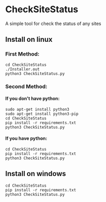 # CheckSiteStatus
A simple tool for check the status of any sites

## Install on linux

### First Method:
    cd CheckSiteStatus
    ./Installer.out
    python3 CheckSiteStatus.py

### Second Method:
#### If you don't have python:
    sudo apt-get install python3
    sudo apt-get install python3-pip
    cd CheckSiteStatus
    pip install -r requirements.txt
    python3 CheckSiteStatus.py
#### If you have python:
    cd CheckSiteStatus
    pip install -r requirements.txt
    python3 CheckSiteStatus.py

## Install on windows
    cd CheckSiteStatus
    pip install -r requirements.txt
    python3 CheckSiteStatus.py
